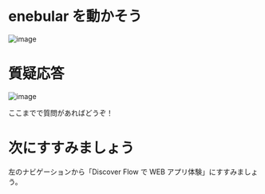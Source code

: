 # enebular を動かそう

![image](https://i.gyazo.com/2fe8f1e2d461451f6b5212996272c3ee.jpg)

# 質疑応答

![image](https://i.gyazo.com/aba8ccd625e7320883851b71ebd0caf2.png)

ここまでで質問があればどうぞ！

# 次にすすみましょう

左のナビゲーションから「Discover Flow で WEB アプリ体験」にすすみましょう。

